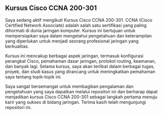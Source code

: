 ## Kursus Cisco CCNA 200-301
Saya sedang aktif mengikuti Kursus Cisco CCNA 200-301. CCNA (Cisco Certified Network Associate) adalah salah satu sertifikasi yang paling dihormati di dunia jaringan komputer. Kursus ini bertujuan untuk mempersiapkan saya dalam mengetahui pengetahuan dan keterampilan yang diperlukan untuk menjadi seorang profesional jaringan yang berkualitas.

Kursus ini mencakup berbagai aspek jaringan, termasuk konfigurasi perangkat Cisco, pemahaman dasar jaringan, protokol routing, keamanan, dan banyak lagi. Selama kursus, saya akan terlibat dalam berbagai tugas, proyek, dan studi kasus yang dirancang untuk meningkatkan pemahaman saya tentang topik-topik ini.

Saya sangat bersemangat untuk membagikan pengalaman dan pengetahuan yang saya dapatkan melalui repositori ini dan berharap dapat menjadikan kursus Cisco CCNA 200-301 sebagai langkah pertama menuju karir yang sukses di bidang jaringan. Terima kasih telah mengunjungi repositori ini.
